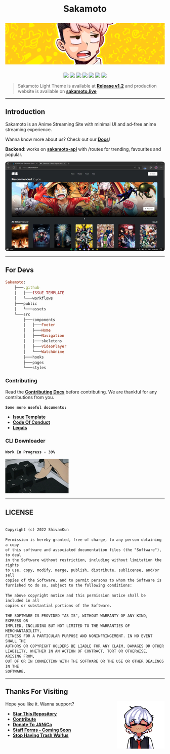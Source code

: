 <h1 align="center">
  <p align="center"><strong>Sakamoto</strong></p>
  <a href="https://sakamoto.live"><img src="public/assets/img/Cover.png" alt="Cover"></a>
</h1>

<p align="center">
<a href="#"><img src="https://img.shields.io/badge/react-%2320232a.svg?style=for-the-badge&logo=react&logoColor=%2361DAFB"/></a>
<a href="#"><img src="https://img.shields.io/badge/vercel-%23000000.svg?style=for-the-badge&logo=vercel&logoColor=white"/></a>
<a href="#"><img src="https://img.shields.io/badge/html5-%23E34F26.svg?style=for-the-badge&logo=html5&logoColor=white"/></a>
<a href="#"><img src="https://img.shields.io/badge/javascript-%23323330.svg?style=for-the-badge&logo=javascript&logoColor=%23F7DF1E"/></a>
<a href="#"><img src="https://img.shields.io/badge/MongoDB-%234ea94b.svg?style=for-the-badge&logo=mongodb&logoColor=white"/></a>
<a href="https://discord.gg/bkF4DwdTsH"><img src="https://img.shields.io/badge/Sakamoto-%237289DA.svg?style=for-the-badge&logo=discord&logoColor=white"/></a>
<a href="#"><img src="https://img.shields.io/badge/Crunchyroll-F47521?style=for-the-badge&logo=crunchyroll&logoColor=white"/></a>
</p>

> Sakamoto Light Theme is available at **[Release v1.2](https://github.com/ShivamKun/Sakamoto/releases/tag/v1.3)** and production website is available on **[sakamoto.live](https://sakamoto.live)**

---
## **Introduction**

Sakamoto is an Anime Streaming Site with minimal UI and ad-free anime streaming experience.

Wanna know more about us? Check out our **[Docs](https://docs.sakamoto.live)**!

**Backend**: works on **[sakamoto-api](https://sakamoto-api.vercel.app)** with /routes for trending, favourites and popular.

<img src="public/assets/img/Web.png" style="border-radius:2%">

---
## **For Devs**

```ruby
Sakamoto:
    ├───.github
    │   ├───ISSUE_TEMPLATE
    │   └───workflows
    ├───public
    │   └───assets
    └───src
        ├───components
        │   ├───Footer
        │   ├───Home
        │   ├───Navigation
        │   ├───skeletons
        │   ├───VideoPlayer
        │   └───WatchAnime
        ├───hooks
        ├───pages
        └───styles
```

### **Contributing**
Read the **[Contributing Docs](.github/CONTRIBUTING.md)** before contributing. We are thankful for any contributions from you.

**`Some more useful documents:`**
- **[Issue Template](.github/ISSUE_TEMPLATE/bug_report.md)**
- **[Code Of Conduct](.github/CODE_OF_CONDUCT.md)**
- **[Legals](/LICENSE)**

### **CLI Downloader**

 **```Work In Progress - 39%```**

 <img src="public/assets/img/Del.gif" width=200>

---
## **LICENSE**
```MIT License

Copyright (c) 2022 ShivamKun

Permission is hereby granted, free of charge, to any person obtaining a copy
of this software and associated documentation files (the "Software"), to deal
in the Software without restriction, including without limitation the rights
to use, copy, modify, merge, publish, distribute, sublicense, and/or sell
copies of the Software, and to permit persons to whom the Software is
furnished to do so, subject to the following conditions:

The above copyright notice and this permission notice shall be included in all
copies or substantial portions of the Software.

THE SOFTWARE IS PROVIDED "AS IS", WITHOUT WARRANTY OF ANY KIND, EXPRESS OR
IMPLIED, INCLUDING BUT NOT LIMITED TO THE WARRANTIES OF MERCHANTABILITY,
FITNESS FOR A PARTICULAR PURPOSE AND NONINFRINGEMENT. IN NO EVENT SHALL THE
AUTHORS OR COPYRIGHT HOLDERS BE LIABLE FOR ANY CLAIM, DAMAGES OR OTHER
LIABILITY, WHETHER IN AN ACTION OF CONTRACT, TORT OR OTHERWISE, ARISING FROM,
OUT OF OR IN CONNECTION WITH THE SOFTWARE OR THE USE OR OTHER DEALINGS IN THE
SOFTWARE.
```

---
## **Thanks For Visiting**

<img src="public/assets/img/Uwu.png" width=150 align=right>

Hope you like it. Wanna support?

- **[Star This Repository](https://github.com/ShivamKun/Sakamoto)**
- **[Contribute](https://github.com/ShivamKun/Sakamoto/fork)**
- **[Donate To JANiCa](http://www.janica.jp/admission/donation.html)**
- **[Staff Forms - Coming Soon](https://sakamoto.live)**
- **[Stop Having Trash Waifus](https://hero.fandom.com/wiki/Sakura_Haruno)**
